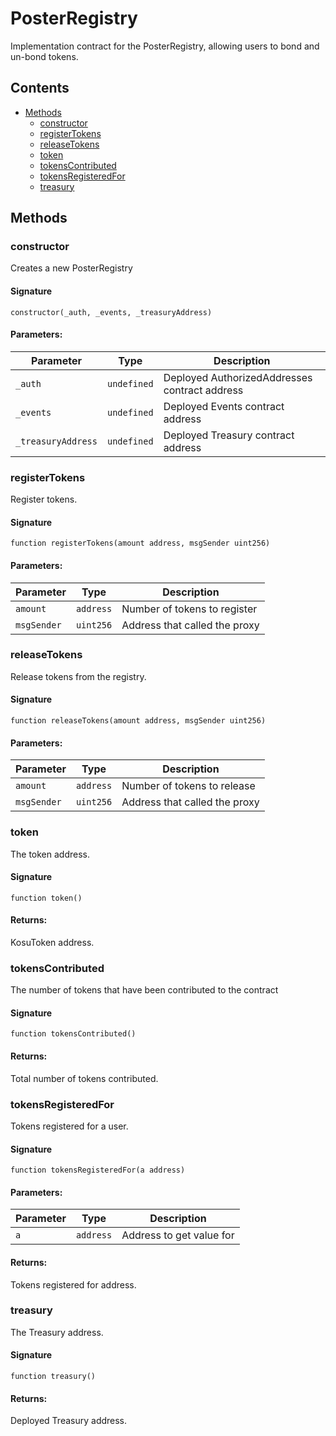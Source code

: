 # PosterRegistry

Implementation contract for the PosterRegistry, allowing users to bond and un-bond tokens.

## Contents

-   [Methods](undefined)
    -   [constructor](#constructor)
    -   [registerTokens](#registertokens)
    -   [releaseTokens](#releasetokens)
    -   [token](#token)
    -   [tokensContributed](#tokenscontributed)
    -   [tokensRegisteredFor](#tokensregisteredfor)
    -   [treasury](#treasury)

## Methods

### constructor

Creates a new PosterRegistry

#### Signature

```solidity
constructor(_auth, _events, _treasuryAddress)
```

#### Parameters:

| Parameter          | Type        | Description                                   |
| ------------------ | ----------- | --------------------------------------------- |
| `_auth`            | `undefined` | Deployed AuthorizedAddresses contract address |
| `_events`          | `undefined` | Deployed Events contract address              |
| `_treasuryAddress` | `undefined` | Deployed Treasury contract address            |

### registerTokens

Register tokens.

#### Signature

```solidity
function registerTokens(amount address, msgSender uint256)
```

#### Parameters:

| Parameter   | Type      | Description                   |
| ----------- | --------- | ----------------------------- |
| `amount`    | `address` | Number of tokens to register  |
| `msgSender` | `uint256` | Address that called the proxy |

### releaseTokens

Release tokens from the registry.

#### Signature

```solidity
function releaseTokens(amount address, msgSender uint256)
```

#### Parameters:

| Parameter   | Type      | Description                   |
| ----------- | --------- | ----------------------------- |
| `amount`    | `address` | Number of tokens to release   |
| `msgSender` | `uint256` | Address that called the proxy |

### token

The token address.

#### Signature

```solidity
function token()
```

#### Returns:

KosuToken address.

### tokensContributed

The number of tokens that have been contributed to the contract

#### Signature

```solidity
function tokensContributed()
```

#### Returns:

Total number of tokens contributed.

### tokensRegisteredFor

Tokens registered for a user.

#### Signature

```solidity
function tokensRegisteredFor(a address)
```

#### Parameters:

| Parameter | Type      | Description              |
| --------- | --------- | ------------------------ |
| `a`       | `address` | Address to get value for |

#### Returns:

Tokens registered for address.

### treasury

The Treasury address.

#### Signature

```solidity
function treasury()
```

#### Returns:

Deployed Treasury address.
